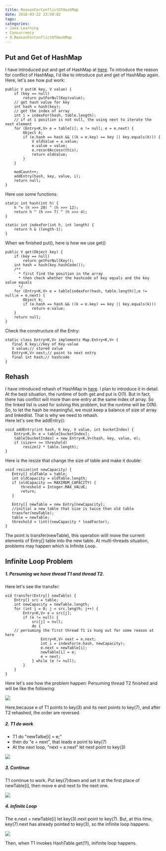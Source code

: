 ```yaml
---
title: ReasonForConflictOfHashMap
date: 2018-03-22 23:59:02
tags:
categories:
- Java Learning
- Concurrency
- 9.ReasonForConflictOfHashMap
---
```

## Put and Get of HashMap
I have introduced put and get of HashMap at [here](https://kincolle.github.io/2018/03/06/Collection-HashMapAndHashSet/). To introduce the reason for conflict of HashMap, I'd like to introduce put and get of HashMap again.<br>
Here, let's see how put work:

	public V put(K key, V value) {
        if (key == null)
            return putForNullKey(value);
        // get hash value for key
    	int hash = hash(key);
        // get the index of array
        int i = indexFor(hash, table.length);
        // if at i position is not null, the using next to iterate the next element
        for (Entry<K,V> e = table[i]; e != null; e = e.next) {
            Object k;
            if (e.hash == hash && ((k = e.key) == key || key.equals(k))) {
                V oldValue = e.value;
                e.value = value;
                e.recordAccess(this);
                return oldValue;
            }
        }
 
        modCount++;
        addEntry(hash, key, value, i);
        return null;
    }

Here use some functions:

	static int hash(int h) {
        h ^= (h >>> 20) ^ (h >>> 12);
        return h ^ (h >>> 7) ^ (h >>> 4);
    }
     
	static int indexFor(int h, int length) {
        return h & (length-1);
    }

When we finished put(), here is how we use get()

	public V get(Object key) {
        if (key == null)
            return getForNullKey();
        int hash = hash(key.hashCode());
        /**
          * first find the position in the array
          * then check whether the hashcode of key equals and the key value equals
          */
        for (Entry<K,V> e = table[indexFor(hash, table.length)];e != null;e = e.next) {
            Object k;
            if (e.hash == hash && ((k = e.key) == key || key.equals(k)))
                return e.value;
        }
        return null;
	}

Check the constructure of the Entry:

	static class Entry<K,V> implements Map.Entry<K,V> {
       final K key;//key of Key-value
       V value;// stored value
       Entry<K,V> next;// point to next entry
       final int hash;// hashcode
 	}

## Rehash
I have introduced rehash of HashMap in [here](https://kincolle.github.io/2018/03/06/Collection-HashMapAndHashSet/). I plan to introduce it in detail.<br>
At the best situation, the runtime of both get and put is O(1). But in fact, there has conflict will more than one entry at the same index of array. So the linked list is used for solving this problem, but the runtime will be O(N). So, to let the hash be meaningful, we must keep a balance of size of array and linkedlist. That is why we need to rehash.<br>
Here let's see the addEntry():

	void addEntry(int hash, K key, V value, int bucketIndex) {
		Entry<K,V> e = table[bucketIndex];
        table[bucketIndex] = new Entry<K,V>(hash, key, value, e);
        if (size++ >= threshold)
			resize(2 * table.length);
	}

Here is the resize that change the size of table and make it double:

	void resize(int newCapacity) {
       Entry[] oldTable = table;
       int oldCapacity = oldTable.length;
       if (oldCapacity == MAXIMUM_CAPACITY) {
           threshold = Integer.MAX_VALUE;
           return;
       }
 
       Entry[] newTable = new Entry[newCapacity];
       //initial a new table that size is twice than old table
       transfer(newTable);
       table = newTable;
       threshold = (int)(newCapacity * loadFactor);
	}

The point is transfer(newTable), this operation wiill move the current elements of Entry[] table into the new table. At multi-threads situation, problems may happen which is Infinite Loop.  

## Infinite Loop Problem

##### 1. Persuming we have thread T1 and thread T2.
Here let's see the transfer:

	oid transfer(Entry[] newTable) {
        Entry[] src = table;
        int newCapacity = newTable.length;
        for (int j = 0; j < src.length; j++) {
            Entry<K,V> e = src[j];
            if (e != null) {
                src[j] = null;
                do {
        // persuming the first thread T1 is hung out for some reason at here  
                    Entry<K,V> next = e.next;
                    int i = indexFor(e.hash, newCapacity);
                    e.next = newTable[i];
                    newTable[i] = e;
                    e = next;
                } while (e != null);
            }
        }
    }
 
Here let's see how the problem happen:
Persuming thread T2 finished and will be like the following:

![](/Concurrency-Java-ReasonForConflictOfHashMap/HashMap02.jpg)

Here,because e of T1 points to key(3) and its next points to key(7), and after T2 rehashed, the order are reversed.

##### 2. T1 do work

- T1 do "newTalbe[i] = e;"
- then do "e = next", that leads e point to key(7)
- At the next loop, "next = e.next" let next point to key(3)

![](/Concurrency-Java-ReasonForConflictOfHashMap/HashMap03.jpg)

##### 3. Continue
T1 continue to work. Put key(7)down and set it at the first place of newTable[i],  then move e and next to the next one. 

![](/Concurrency-Java-ReasonForConflictOfHashMap/HashMap04.jpg)

##### 4. Infinite Loop
The e.next = newTable[i] let key(3).next point to key(7). But, at this time, key(7).next has already pointed to key(3), so the infinite loop happens. 

![](/Concurrency-Java-ReasonForConflictOfHashMap/HashMap05.jpg)

Then, when T1 invokes HashTable.get(11), inifinite loop happens.